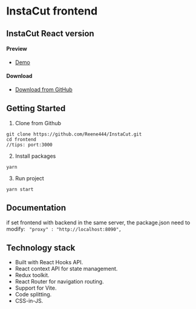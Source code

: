 # InstaCut frontend

[//]: # (### Name Derived From Insta)

[//]: # (| [Mantis Free]&#40;https://mantisdashboard.io/free&#41; | [Mantis Pro]&#40;https://mantisdashboard.io&#41;                                         |)

[//]: # (| ---------------------------------------------- | :------------------------------------------------------------------------------- |)

[//]: # (| **7** Demo pages                               | **85+** Demo pages                                                               |)

[//]: # (| -                                              | ✓ Multi-language                                                                 |)

[//]: # (| -                                              | ✓ Dark/Light Mode 🌓                                                             |)

[//]: # (| -                                              | ✓ TypeScript version                                                             |)

[//]: # (| -                                              | ✓ Design files &#40;Figma&#41;                                                           |)

[//]: # (| -                                              | ✓ Multiple color options                                                         |)

[//]: # (| -                                              | ✓ RTL                                                                            |)

[//]: # (| -                                              | ✓ JWT, Firebase, Auth0, AWS authentication                                       |)

[//]: # (| -                                              | ✓ [More components]&#40;https://mantisdashboard.io/components-overview/autocomplete&#41; |)

[//]: # (| ✓ MIT License                                  | ✓ [Pro License]&#40;https://mui.com/store/license/&#41;                                  |)

[//]: # ()

## InstaCut React version

#### Preview

- [Demo](https://github.com/Reene444/InstaCut)

#### Download

- [Download from GitHub](https://github.com/Reene444/InstaCut)

## Getting Started

1. Clone from Github

```
git clone https://github.com/Reene444/InstaCut.git
cd frontend
//tips: port:3000
```

2. Install packages

```
yarn
```

3. Run project

```
yarn start
```

## Documentation

if set frontend with backend in the same server, the package.json need to modify: 
` "proxy" : "http://localhost:8090",`

## Technology stack

- Built with React Hooks API.
- React context API for state management.
- Redux toolkit.
- React Router for navigation routing.
- Support for Vite.
- Code splitting.
- CSS-in-JS.


